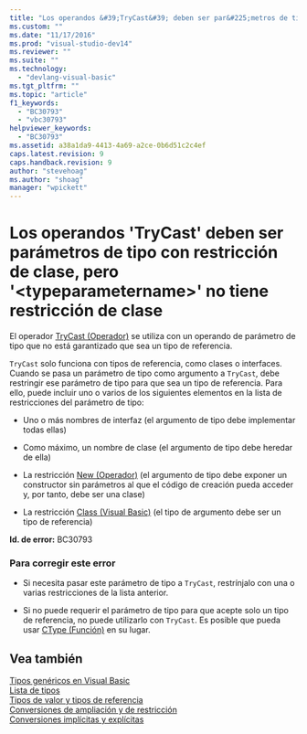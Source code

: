 ```yaml
---
title: "Los operandos &#39;TryCast&#39; deben ser par&#225;metros de tipo con restricci&#243;n de clase, pero &#39;&lt;typeparametername&gt;&#39; no tiene restricci&#243;n de clase | Microsoft Docs"
ms.custom: ""
ms.date: "11/17/2016"
ms.prod: "visual-studio-dev14"
ms.reviewer: ""
ms.suite: ""
ms.technology: 
  - "devlang-visual-basic"
ms.tgt_pltfrm: ""
ms.topic: "article"
f1_keywords: 
  - "BC30793"
  - "vbc30793"
helpviewer_keywords: 
  - "BC30793"
ms.assetid: a38a1da9-4413-4a69-a2ce-0b6d51c2c4ef
caps.latest.revision: 9
caps.handback.revision: 9
author: "stevehoag"
ms.author: "shoag"
manager: "wpickett"
---
```

# Los operandos &#39;TryCast&#39; deben ser par&#225;metros de tipo con restricci&#243;n de clase, pero &#39;&lt;typeparametername&gt;&#39; no tiene restricci&#243;n de clase
El operador [TryCast \(Operador\)](/dotnet/visual-basic/language-reference/operators/trycast-operator) se utiliza con un operando de parámetro de tipo que no está garantizado que sea un tipo de referencia.  
  
 `TryCast` solo funciona con tipos de referencia, como clases o interfaces. Cuando se pasa un parámetro de tipo como argumento a `TryCast`, debe restringir ese parámetro de tipo para que sea un tipo de referencia. Para ello, puede incluir uno o varios de los siguientes elementos en la lista de restricciones del parámetro de tipo:  
  
-   Uno o más nombres de interfaz \(el argumento de tipo debe implementar todas ellas\)  
  
-   Como máximo, un nombre de clase \(el argumento de tipo debe heredar de ella\)  
  
-   La restricción [New \(Operador\)](/dotnet/visual-basic/language-reference/operators/new-operator) \(el argumento de tipo debe exponer un constructor sin parámetros al que el código de creación pueda acceder y, por tanto, debe ser una clase\)  
  
-   La restricción [Class \(Visual Basic\)](http://msdn.microsoft.com/es-es/0777c6e6-46bc-451b-ad70-57b49d4ef4f7) \(el tipo de argumento debe ser un tipo de referencia\)  
  
 **Id. de error:** BC30793  
  
### Para corregir este error  
  
-   Si necesita pasar este parámetro de tipo a `TryCast`, restrínjalo con una o varias restricciones de la lista anterior.  
  
-   Si no puede requerir el parámetro de tipo para que acepte solo un tipo de referencia, no puede utilizarlo con `TryCast`. Es posible que pueda usar [CType \(Función\)](/dotnet/visual-basic/language-reference/functions/ctype-function) en su lugar.  
  
## Vea también  
 [Tipos genéricos en Visual Basic](/dotnet/visual-basic/programming-guide/language-features/data-types/generic-types)   
 [Lista de tipos](/dotnet/visual-basic/language-reference/statements/type-list)   
 [Tipos de valor y tipos de referencia](/dotnet/visual-basic/programming-guide/language-features/data-types/value-types-and-reference-types)   
 [Conversiones de ampliación y de restricción](/dotnet/visual-basic/programming-guide/language-features/data-types/widening-and-narrowing-conversions)   
 [Conversiones implícitas y explícitas](/dotnet/visual-basic/programming-guide/language-features/data-types/implicit-and-explicit-conversions)